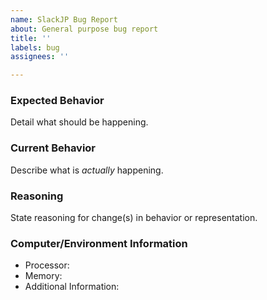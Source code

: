 ```yaml
---
name: SlackJP Bug Report
about: General purpose bug report
title: ''
labels: bug
assignees: ''

---
```


### Expected Behavior
Detail what should be happening.

### Current Behavior
Describe what is _actually_ happening.

### Reasoning
State reasoning for change(s) in behavior or representation.

### Computer/Environment Information
- Processor:
- Memory:
- Additional Information:
